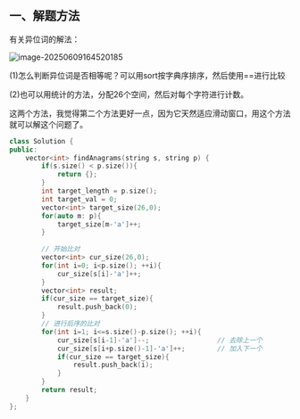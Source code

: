 ## 一、解题方法

有关异位词的解法：

![image-20250609164520185](Image/image-20250609164520185.png)

(1)怎么判断异位词是否相等呢？可以用sort按字典序排序，然后使用==进行比较

(2)也可以用统计的方法，分配26个空间，然后对每个字符进行计数。

这两个方法，我觉得第二个方法更好一点，因为它天然适应滑动窗口，用这个方法就可以解这个问题了。

```Cpp
class Solution {
public:
    vector<int> findAnagrams(string s, string p) {
        if(s.size() < p.size()){
            return {};
        }
        int target_length = p.size();
        int target_val = 0;
        vector<int> target_size(26,0);
        for(auto m: p){
            target_size[m-'a']++;
        }
        
        // 开始比对
        vector<int> cur_size(26,0);
        for(int i=0; i<p.size(); ++i){
            cur_size[s[i]-'a']++;
        }
        vector<int> result;
        if(cur_size == target_size){
            result.push_back(0);
        }
        // 进行后序的比对
        for(int i=1; i<=s.size()-p.size(); ++i){
            cur_size[s[i-1]-'a']--;					// 去除上一个
            cur_size[s[i+p.size()-1]-'a']++;		// 加入下一个
            if(cur_size == target_size){
                result.push_back(i);
            }
        }
        return result;
    }
};
```

